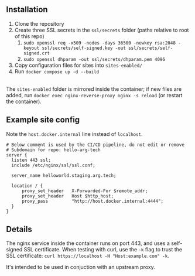 ## Installation
1. Clone the repository
2. Create three SSL secrets in the `ssl/secrets` folder (paths relative to root of this repo)
   1. `sudo openssl req -x509 -nodes -days 36500 -newkey rsa:2048 -keyout ssl/secrets/self-signed.key -out ssl/secrets/self-signed.crt`
   2. `sudo openssl dhparam -out ssl/secrets/dhparam.pem 4096`
3. Copy configuration files for sites into `sites-enabled/`
4. Run `docker compose up -d --build`

\
The `sites-enabled` folder is mirrored inside the container; if new files are added, run `docker exec nginx-reverse-proxy nginx -s reload` (or restart the container).

## Example site config
Note the `host.docker.internal` line instead of `localhost`.
```
# Below comment is used by the CI/CD pipeline, do not edit or remove
# Subdomain for repo: hello-arg-tech
server {
  listen 443 ssl;
  include /etc/nginx/ssl/ssl.conf;

  server_name helloworld.staging.arg.tech;

  location / {
      proxy_set_header   X-Forwarded-For $remote_addr;
      proxy_set_header   Host $http_host;
      proxy_pass         "http://host.docker.internal:4444";
  }
}
```

## Details
The nginx service inside the container runs on port 443, and uses a self-signed SSL certificate. When testing with curl, use the `-k` flag to trust the SSL certificate: `curl https://localhost -H "Host:example.com" -k`.

It's intended to be used in conjuction with an upstream proxy.
